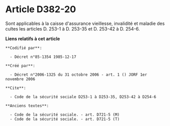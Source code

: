 # Article D382-20

Sont applicables à la caisse d'assurance vieillesse, invalidité et maladie des cultes les articles D. 253-1 à D. 253-35 et D.
253-42 à D. 254-6.

**Liens relatifs à cet article**

	**Codifié par**:

	  - Décret n°85-1354 1985-12-17

	**Créé par**:

	  - Décret n°2006-1325 du 31 octobre 2006 - art. 1 () JORF 1er novembre 2006

	**Cite**:

	  - Code de la sécurité sociale D253-1 à D253-35, D253-42 à D254-6

	**Anciens textes**:

	  - Code de la sécurité sociale. - art. D721-5 (M)
	  - Code de la sécurité sociale. - art. D721-5 (T)
